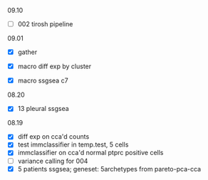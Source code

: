 09.10

- [ ] 002 tirosh pipeline



09.01

- [x] gather
- [x] macro diff exp by cluster
- [x] macro ssgsea c7



08.20

- [x] 13 pleural ssgsea



08.19

- [x] diff exp on cca'd counts
- [x] test immclassifier in temp.test,  5 cells
- [x] immclassifier on cca'd normal ptprc positive cells
- [ ] variance calling for 004
- [x] 5 patients ssgsea; geneset: 5archetypes from pareto-pca-cca
